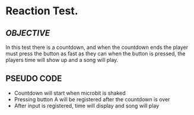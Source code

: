 # Reaction Test.

## *OBJECTIVE*
In this test there is a countdown, and when the countdown ends the player must press the button as fast as they can
when the button is pressed, the players time will show up and a song will play.

## PSEUDO CODE
- Countdown will start when microbit is shaked
- Pressing button A will be registered after the countdown is over
- After input is registered, time will display and song will play
